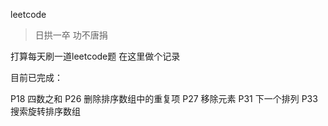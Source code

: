 leetcode

> 日拱一卒 功不唐捐

打算每天刷一道leetcode题 在这里做个记录

目前已完成：

 P18 四数之和
 P26 删除排序数组中的重复项
 P27 移除元素
 P31 下一个排列
 P33 搜索旋转排序数组
